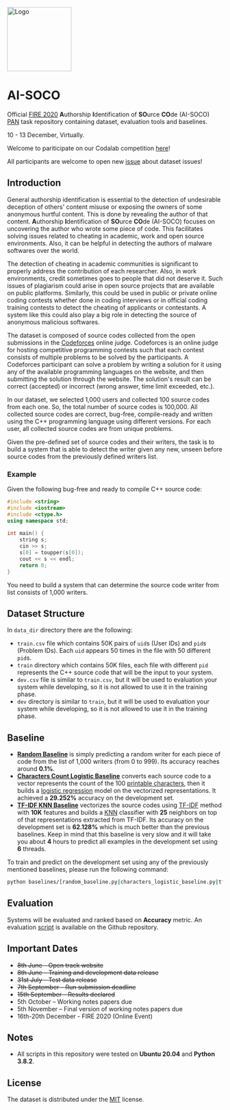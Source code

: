 <img alt="Logo" height="150px" src="https://i.imgur.com/UyORSKr.png"/>

# AI-SOCO
Official [FIRE 2020](http://fire.irsi.res.in/fire/2018/home) **A**uthorship **I**dentification of **SO**urce **CO**de (AI-SOCO) [PAN](https://pan.webis.de) task repository containing dataset, evaluation tools and baselines.

10 - 13 December, Virtually.

Welcome to pariticipate on our Codalab competition [here](https://competitions.codalab.org/competitions/25148)!

All participants are welcome to open new [issue](https://github.com/AliOsm/AI-SOCO/issues/new) about dataset issues!

## Introduction
General authorship identification is essential to the detection of undesirable deception of others' content misuse or exposing the owners of some anonymous hurtful content. This is done by revealing the author of that content. **A**uthorship **I**dentification of **SO**urce **CO**de (AI-SOCO) focuses on uncovering the author who wrote some piece of code. This facilitates solving issues related to cheating in academic, work and open source environments. Also, it can be helpful in detecting the authors of malware softwares over the world.

The detection of cheating in academic communities is significant to properly address the contribution of each researcher. Also, in work environments, credit sometimes goes to people that did not deserve it. Such issues of plagiarism could arise in open source projects that are available on public platforms. Similarly, this could be used in public or private online coding contests whether done in coding interviews or in official coding training contests to detect the cheating of applicants or contestants. A system like this could also play a big role in detecting the source of anonymous malicious softwares.

The dataset is composed of source codes collected from the open submissions in the [Codeforces](http://codeforces.com/) online judge. Codeforces is an online judge for hosting competitive programming contests such that each contest consists of multiple problems to be solved by the participants. A Codeforces participant can solve a problem by writing a solution for it using any of the available programming languages on the website, and then submitting the solution through the website. The solution's result can be correct (accepted) or incorrect (wrong answer, time limit exceeded, etc.).

In our dataset, we selected 1,000 users and collected 100 source codes from each one. So, the total number of source codes is 100,000. All collected source codes are correct, bug-free, compile-ready and written using the C++ programming language using different versions. For each user, all collected source codes are from unique problems.

Given the pre-defined set of source codes and their writers, the task is to build a system that is able to detect the writer given any new, unseen before source codes from the previously defined writers list.

### Example
Given the following bug-free and ready to compile C++ source code:

```c++
#include <string>
#include <iostream>
#include <ctype.h>
using namespace std;
 
int main() {
    string s;
    cin >> s;
    s[0] = toupper(s[0]);
    cout << s << endl;
    return 0;
}
```

You need to build a system that can determine the source code writer from list consists of 1,000 writers.

## Dataset Structure
In `data_dir` directory there are the following:
- `train.csv` file which contains 50K pairs of `uid`s (User IDs) and `pid`s (Problem IDs). Each `uid` appears 50 times in the file with 50 different `pid`s.
- `train` directory which contains 50K files, each file with different `pid` represents the C++ source code that will be the input to your system.
- `dev.csv` file is similar to `train.csv`, but it will be used to evaluation your system while developing, so it is not allowed to use it in the training phase.
- `dev` directory is similar to `train`, but it will be used to evaluation your system while developing, so it is not allowed to use it in the training phase.

## Baseline
- [**Random Baseline**](random_baseline.py) is simply predicting a random writer for each piece of code from the list of 1,000 writers (from 0 to 999). Its accuracy reaches around **0.1%**.
- [**Characters Count Logistic Baseline**](characters_logistic_baseline.py) converts each source code to a vector represents the count of the 100 [printable characters](https://en.wikipedia.org/wiki/ASCII#Printable_characters), then it builds a [logistic regression](https://en.wikipedia.org/wiki/Logistic_regression) model on the vectorized representations. It achieved a **29.252%** accuracy on the development set.
- [**TF-IDF KNN Baseline**](tfidf_knn_baseline.py) vectorizes the source codes using [TF-IDF](https://en.wikipedia.org/wiki/Tf%E2%80%93idf) method with **10K** features and builds a [KNN](https://en.wikipedia.org/wiki/K-nearest_neighbors_algorithm) classifier with **25** neighbors on top of that representations extracted from TF-IDF. Its accuracy on the development set is **62.128%** which is much better than the previous baselines. Keep in mind that this baseline is very slow and it will take you about **4** hours to predict all examples in the development set using **6** threads.

To train and predict on the development set using any of the previously mentioned baselines, please run the following command:
```bash
python baselines/[random_baseline.py|characters_logistic_baseline.py|tfidf_knn_baseline.py]
```

## Evaluation
Systems will be evaluated and ranked based on **Accuracy** metric. An evaluation [script](scorer.py) is available on the Github repository.

## Important Dates
- ~~8th June - Open track website~~
- ~~8th June – Training and development data release~~
- ~~31st July – Test data release~~
- ~~7th September – Run submission deadline~~
- ~~15th September – Results declared~~
- 5th October – Working notes papers due
- 5th November – Final version of working notes papers due
- 16th-20th December - FIRE 2020 (Online Event)

## Notes
- All scripts in this repository were tested on **Ubuntu 20.04** and **Python 3.8.2**.

## License
The dataset is distributed under the [MIT](/LICENSE) license.
